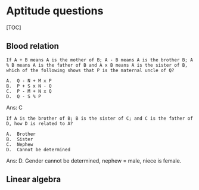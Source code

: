 # Aptitude questions

[TOC]



## Blood relation

```
If A + B means A is the mother of B; A - B means A is the brother B; A % B means A is the father of B and A x B means A is the sister of B, which of the following shows that P is the maternal uncle of Q?

A.	Q - N + M x P
B.	P + S x N - Q
C.	P - M + N x Q
D.	Q - S % P
```

Ans: C



```
If A is the brother of B; B is the sister of C; and C is the father of D, how D is related to A?

A.	Brother
B.	Sister
C.	Nephew
D.	Cannot be determined
```

Ans: D. Gender cannot be determined, nephew = male, niece is female.



## Linear algebra

